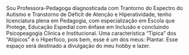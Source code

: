 <!DOCTYPE html>
<html lang="pt-BR">
<head> 
<meta charset="UTF8">
<title> 
Uma Autista Plantando Inclusão 
</title> 
</head>
<body>
Sou Professora-Pedagoga diagnosticada com Trantorno do Espectro do Autismo e Transtorno de Déficit de Atenção e Hiperatividade, tenho licenciatura plena em Pedagogia, com especialização em Escola que Protege, Educação Espedial com ênfase em Inclusão e concluindo Psicopeagogia Clínica e Institucional. Uma característica “Típica” dos “Atípicos” é o Hiperfoco, pois bem, esse é um dos meus: Plantar. Esse espaço será destinado a divulgação do meu hobby e lazer. 
</body>
</html>
